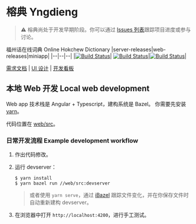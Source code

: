 # 榕典 Yngdieng

> ⚠️ 榕典尚处于开发早期阶段。你可以通过 [Issues 列表](https://github.com/MindongLab/yngdieng/issues)跟踪项目进度或参与讨论。

福州话在线词典 Online Hokchew Dictionary
|server-releases|web-releases|miniapp|
|--|--|--|
|[![Build Status](https://dev.azure.com/mindonglab/yngdieng/_apis/build/status/server-releases?branchName=refs%2Fpull%2F946%2Fmerge)](https://dev.azure.com/mindonglab/yngdieng/_build/latest?definitionId=1&branchName=refs%2Fpull%2F946%2Fmerge)| [![Build Status](https://dev.azure.com/mindonglab/yngdieng/_apis/build/status/web-releases?branchName=master)](https://dev.azure.com/mindonglab/yngdieng/_build/latest?definitionId=7&branchName=master)|[![Build Status](https://dev.azure.com/mindonglab/yngdieng/_apis/build/status/miniapp?branchName=master)](https://dev.azure.com/mindonglab/yngdieng/_build/latest?definitionId=6&branchName=master)|

[需求文档](https://shimo.im/docs/35c397ff76b647b1) | [UI 设计](https://www.figma.com/file/FoQGpsir7cH4GSYenYqObf/%E6%A6%95%E5%85%B8) | [开发看板](https://github.com/MindongLab/yngdieng/projects/1)

## 本地 Web 开发 Local web development

Web app 技术栈是 Angular + Typescript，建构系统是 Bazel。
你需要先安装 [yarn](https://yarnpkg.com/getting-started/install/)。

代码位置在 [web/src](web/src)。

### 日常开发流程 Example development workflow

1. 作出代码修改。

2. 运行 devserver：

   ```
   $ yarn install
   $ yarn bazel run //web/src:devserver
   ```
   
   > 或者使用 `yarn serve`，通过 [iBazel](https://github.com/bazelbuild/bazel-watcher) 跟踪文件变化，并在你保存文件时自动重新建构 devserver。
   
3. 在浏览器中打开 `http://localhost:4200`，进行手工测试。

